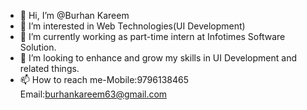 - 👋 Hi, I’m @Burhan Kareem
- 👀 I’m interested in Web Technologies(UI Development)
- 🌱 I’m currently working as part-time intern at Infotimes Software Solution.
- 💞️ I’m looking to enhance and grow my skills in UI Development and related things. 
- 📫 How to reach me-Mobile:9796138465 Email:burhankareem63@gmail.com

<!---
burhankareem63/burhankareem63 is a ✨ special ✨ repository because its `README.md` (this file) appears on your GitHub profile.
You can click the Preview link to take a look at your changes.
--->
